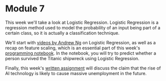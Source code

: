 
# Module 7

This week we'll take a look at Logistic Regression. Logistic Regression is a
regression method used to model the probability of an input being
part of a certain class, so it is actually a classification technique.

We'll start with [videos by Andrew Ng](/week7/logistic-regression) on
Logistic Regression, as well as a recap on feature scaling,
which is an essential part of this week's
[programming notebook](/week7/shipwreck-survival). In the notebook, you will
try to predict whether a person survived the Titanic shipwreck
using Logistic Regression.

Finally, this week's [written assignment](/week7/automation-and-labour) will
discuss the claim that the rise of AI technology is likely to cause massive
unemployment in the future.
